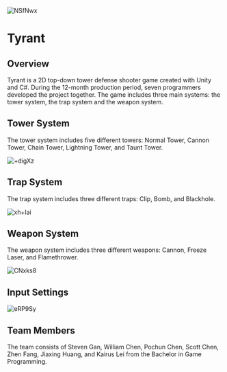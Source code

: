 ![NSfNwx](https://user-images.githubusercontent.com/36040048/172317372-0d007ffc-0f6b-4af4-8276-ec593222124d.png)

# Tyrant
## Overview
Tyrant is a 2D top-down tower defense shooter game created with Unity and C#. During the 12-month production period, seven programmers developed the project together. The game includes three main systems: the tower system, the trap system and the weapon system.

## Tower System
The tower system includes five different towers:  Normal Tower, Cannon Tower, Chain Tower, Lightning Tower, and Taunt Tower. 

![+digXz](https://user-images.githubusercontent.com/36040048/172446642-324b7c9b-d311-4ffa-b327-7b496e7342dc.png)

## Trap System
The trap system includes three different traps: Clip, Bomb, and Blackhole.

![xh+Iai](https://user-images.githubusercontent.com/36040048/172446848-2eeeed6b-3aa2-43e8-9a11-910449d11640.png)

## Weapon System
The weapon system includes three different weapons: Cannon, Freeze Laser, and Flamethrower.

![CNxks8](https://user-images.githubusercontent.com/36040048/172447056-dae79fa3-3868-4c7b-a565-6069805245b0.png)

## Input Settings

![eRP9Sy](https://user-images.githubusercontent.com/36040048/172448188-81a2573c-4664-4a1a-bf5e-e319ad37914d.png)

## Team Members
The team consists of Steven Gan, William Chen, Pochun Chen, Scott Chen, Zhen Fang, Jiaxing Huang, and Kairus Lei from the Bachelor in Game Programming.
